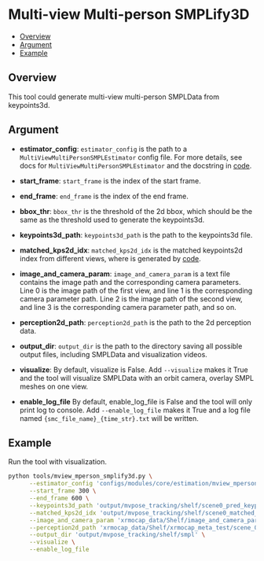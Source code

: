 # Multi-view Multi-person SMPLify3D

- [Overview](#overview)
- [Argument](#argument)
- [Example](#example)

## Overview

This tool could generate multi-view multi-person SMPLData from keypoints3d.

## Argument

- **estimator_config**:
`estimator_config` is the path to a `MultiViewMultiPersonSMPLEstimator` config file. For more details, see docs for `MultiViewMultiPersonSMPLEstimator` and the docstring in [code](../../../xrmocap/core/estimation/mview_mperson_smpl_estimator.py).

- **start_frame**:
`start_frame` is the index of the start frame.

- **end_frame**:
`end_frame` is the index of the end frame.

- **bbox_thr**:
`bbox_thr` is the threshold of the 2d bbox, which should be the same as the threshold used to generate the keypoints3d.

- **keypoints3d_path**:
`keypoints3d_path` is the path to the keypoints3d file.

- **matched_kps2d_idx**:
`matched_kps2d_idx` is the matched keypoints2d index from different views, where is generated by [code](../../../tools/mview_mperson_evaluation.py).

- **image_and_camera_param**:
`image_and_camera_param` is a text file contains the image path and the corresponding camera parameters. Line 0 is the image path of the first view, and line 1 is the corresponding camera parameter path. Line 2 is the image path of the second view, and line 3 is the corresponding camera parameter path, and so on.

- **perception2d_path**:
`perception2d_path` is the path to the 2d perception data.

- **output_dir**:
`output_dir` is the path to the directory saving all possible output files, including SMPLData and visualization videos.

- **visualize**:
By default, visualize is False. Add `--visualize` makes it True and the tool will visualize SMPLData with an orbit camera, overlay SMPL meshes on one view.

- **enable_log_file**
By default, enable_log_file is False and the tool will only print log to console. Add `--enable_log_file` makes it True and a log file named `{smc_file_name}_{time_str}.txt` will be written.


## Example

Run the tool with visualization.

```bash
python tools/mview_mperson_smplify3d.py \
      --estimator_config 'configs/modules/core/estimation/mview_mperson_smpl_estimator.py' \
      --start_frame 300 \
      --end_frame 600 \
      --keypoints3d_path 'output/mvpose_tracking/shelf/scene0_pred_keypoints3d.npz' \
      --matched_kps2d_idx 'output/mvpose_tracking/shelf/scene0_matched_kps2d_idx.npy' \
      --image_and_camera_param 'xrmocap_data/Shelf/image_and_camera_param.txt' \
      --perception2d_path 'xrmocap_data/Shelf/xrmocap_meta_test/scene_0/perception_2d.npz' \
      --output_dir 'output/mvpose_tracking/shelf/smpl' \
      --visualize \
      --enable_log_file
```
